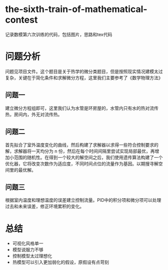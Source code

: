 # the-sixth-train-of-mathematical-contest
记录数模第六次训练的代码，包括图片，思路和tex代码
# 问题分析
问题见项目文件。这个题目是关于热学的微分类题目，但是按照现实情况建模太过复杂，关键在于简化条件和求解微分方程，这里我们主要参考了《数学物理方法》
## 问题一
建立微分方程组即可，这里我们认为水管是环房屋的，水管内只有水的热对流传热，房间内，外无对流传热。
## 问题二
首先拟合了室外温度变化的曲线，然后构建了求解器以求得一些符合控制要求的解，求解器将一天均分为 n 份，然后在每个时间间隔里尝试实现局部最优，再增加小范围的随机性。在得到一个较大的解空间之后，我们使用遗传算法构建了一个优化器，它将改变次数作为适应度，不同时间点位的流量作为基因。以期搜寻解空间里的最优解。
## 问题三
根据室内温度和理想温度的误差建立控制流量。PID中的积分项和微分项可以处理过去和未来误差，修正环境累积的变化。
# 总结
- 可视化风格单一
- 模型说服力不够
- 控制模型太过理想化
- 热模型可以引入更加弱化的假设，原假设有点苛刻
